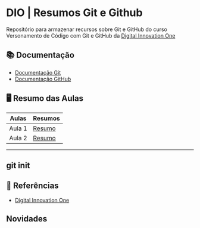 
# DIO | Resumos Git e Github

Repositório para armazenar recursos sobre Git e GitHub do curso Versonamento de Código com Git e GitHub da [Digital Innovation One](https://web.dio.me/track/coding-the-future-heineken-ia-para-analise-de-dados)

## 📚 Documentação
- [Documentação Git]()
- [Documentação GitHub]()

## 🖥️ Resumo das Aulas

| Aulas | Resumos |
|-------|---------|
| Aula 1 | [Resumo]()|
| Aula 2 | [Resumo]()|

----
git init 
----

## 📝 Referências
- [Digital Innovation One]()

## Novidades
